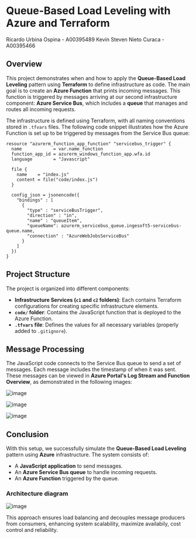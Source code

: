 # Queue-Based Load Leveling with Azure and Terraform

Ricardo Urbina Ospina - A00395489
Kevin Steven Nieto Curaca - A00395466

## Overview
This project demonstrates when and how to apply the **Queue-Based Load Leveling** pattern using **Terraform** to define infrastructure as code. The main goal is to create an **Azure Function** that prints incoming messages. This function is triggered by messages arriving at our second infrastructure component: **Azure Service Bus**, which includes a **queue** that manages and routes all incoming requests.

The infrastructure is defined using Terraform, with all naming conventions stored in `.tfvars` files. The following code snippet illustrates how the Azure Function is set up to be triggered by messages from the Service Bus queue:

```hcl
resource "azurerm_function_app_function" "servicebus_trigger" {
  name            = var.name_function
  function_app_id = azurerm_windows_function_app.wfa.id
  language        = "Javascript"
  
  file {
    name    = "index.js"
    content = file("code/index.js")
  }

  config_json = jsonencode({
    "bindings" : [
      {
        "type" : "serviceBusTrigger",
        "direction" : "in",
        "name" : "queueItem",
        "queueName": azurerm_servicebus_queue.ingesoft5-servicebus-queue.name,
        "connection" : "AzureWebJobsServiceBus"
      }
    ]
  })
}  
```

## Project Structure
The project is organized into different components:
- **Infrastructure Services (`c1` and `c2` folders)**: Each contains Terraform configurations for creating specific infrastructure elements.
- **`code/` folder**: Contains the JavaScript function that is deployed to the Azure Function.
- **`.tfvars` file**: Defines the values for all necessary variables (properly added to `.gitignore`).

## Message Processing
The JavaScript code connects to the Service Bus queue to send a set of messages. Each message includes the timestamp of when it was sent. These messages can be viewed in **Azure Portal's Log Stream and Function Overview**, as demonstrated in the following images:


![image](https://github.com/user-attachments/assets/e96835de-a0a6-4d8d-bf15-e303c37e0089)

![image](https://github.com/user-attachments/assets/83b61c30-d116-4531-8077-0b9732b2a42c)

![image](https://github.com/user-attachments/assets/86485b45-6e54-4944-8038-7d7231081917)


## Conclusion
With this setup, we successfully simulate the **Queue-Based Load Leveling** pattern using **Azure** infrastructure. The system consists of:
- A **JavaScript application** to send messages.
- An **Azure Service Bus queue** to handle incoming requests.
- An **Azure Function** triggered by the queue.

### Architecture diagram

![image](https://github.com/user-attachments/assets/f9ecd6fe-38e3-4c8c-a7ef-c6d440b34cc0)


This approach ensures load balancing and decouples message producers from consumers, enhancing system scalability, maximize availabily, cost control and reliability.

